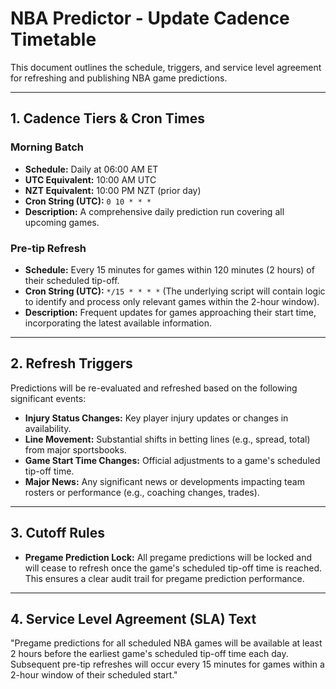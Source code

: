 # NBA Predictor - Update Cadence Timetable

This document outlines the schedule, triggers, and service level agreement for refreshing and publishing NBA game predictions.

---

## 1. Cadence Tiers & Cron Times

### Morning Batch
*   **Schedule:** Daily at 06:00 AM ET
*   **UTC Equivalent:** 10:00 AM UTC
*   **NZT Equivalent:** 10:00 PM NZT (prior day)
*   **Cron String (UTC):** `0 10 * * *`
*   **Description:** A comprehensive daily prediction run covering all upcoming games.

### Pre-tip Refresh
*   **Schedule:** Every 15 minutes for games within 120 minutes (2 hours) of their scheduled tip-off.
*   **Cron String (UTC):** `*/15 * * * *` (The underlying script will contain logic to identify and process only relevant games within the 2-hour window).
*   **Description:** Frequent updates for games approaching their start time, incorporating the latest available information.

---

## 2. Refresh Triggers

Predictions will be re-evaluated and refreshed based on the following significant events:
*   **Injury Status Changes:** Key player injury updates or changes in availability.
*   **Line Movement:** Substantial shifts in betting lines (e.g., spread, total) from major sportsbooks.
*   **Game Start Time Changes:** Official adjustments to a game's scheduled tip-off time.
*   **Major News:** Any significant news or developments impacting team rosters or performance (e.g., coaching changes, trades).

---

## 3. Cutoff Rules

*   **Pregame Prediction Lock:** All pregame predictions will be locked and will cease to refresh once the game's scheduled tip-off time is reached. This ensures a clear audit trail for pregame prediction performance.

---

## 4. Service Level Agreement (SLA) Text

"Pregame predictions for all scheduled NBA games will be available at least 2 hours before the earliest game's scheduled tip-off time each day. Subsequent pre-tip refreshes will occur every 15 minutes for games within a 2-hour window of their scheduled start."
